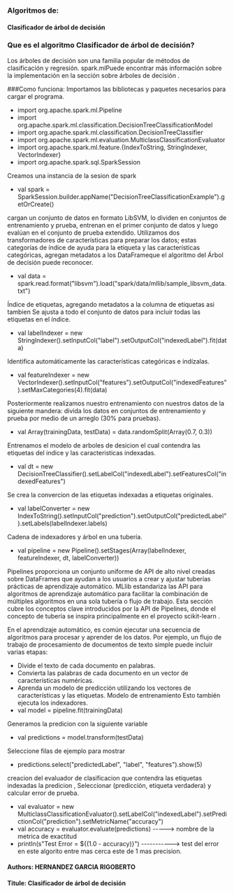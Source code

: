 ### Algoritmos de:

#### Clasificador de árbol de decisión
### Que es el algoritmo Clasificador de árbol de decisión?

Los árboles de decisión son una familia popular de métodos de clasificación y regresión. spark.mlPuede encontrar más información sobre la implementación en la sección sobre árboles de decisión .

###Como funciona: 
Importamos las bibliotecas y paquetes necesarios para cargar el programa.
* import org.apache.spark.ml.Pipeline
* import org.apache.spark.ml.classification.DecisionTreeClassificationModel
* import org.apache.spark.ml.classification.DecisionTreeClassifier
* import org.apache.spark.ml.evaluation.MulticlassClassificationEvaluator
* import org.apache.spark.ml.feature.{IndexToString, StringIndexer, VectorIndexer}
* import org.apache.spark.sql.SparkSession

Creamos una instancia de la sesion de spark
* val spark = SparkSession.builder.appName("DecisionTreeClassificationExample").getOrCreate()

cargan un conjunto de datos en formato LibSVM, lo dividen en conjuntos de entrenamiento y prueba, entrenan en el primer conjunto de datos y luego evalúan en el conjunto de prueba extendido. Utilizamos dos transformadores de características para preparar los datos; estas categorías de índice de ayuda para la etiqueta y las características categóricas, agregan metadatos a los DataFrameque el algoritmo del Árbol de decisión puede reconocer.

* val data = spark.read.format("libsvm").load("spark/data/mllib/sample_libsvm_data.txt")

Índice de etiquetas, agregando metadatos a la columna de etiquetas asi tambien Se ajusta a todo el conjunto de datos para incluir todas las etiquetas en el índice.
* val labelIndexer = new StringIndexer().setInputCol("label").setOutputCol("indexedLabel").fit(data)

Identifica automáticamente las características categóricas e indízalas.
* val featureIndexer = new VectorIndexer().setInputCol("features").setOutputCol("indexedFeatures").setMaxCategories(4).fit(data)

Posteriormente realizamos nuestro entrenamiento con nuestros datos de la siguiente mandera:
 divida los datos en conjuntos de entrenamiento y prueba por medio de un arreglo (30% para pruebas).
* val Array(trainingData, testData) = data.randomSplit(Array(0.7, 0.3))

Entrenamos el modelo de arboles de desicion el cual contendra las etiquetas del indice y las caracteristicas indexadas.
* val dt = new DecisionTreeClassifier().setLabelCol("indexedLabel").setFeaturesCol("indexedFeatures")

Se crea la convercion de las etiquetas indexadas a etiquetas originales.
* val labelConverter = new IndexToString().setInputCol("prediction").setOutputCol("predictedLabel").setLabels(labelIndexer.labels)

Cadena de indexadores y árbol en una tubería.
* val pipeline = new Pipeline().setStages(Array(labelIndexer, featureIndexer, dt, labelConverter))

Pipelines proporciona un conjunto uniforme de API de alto nivel creadas sobre DataFrames que ayudan a los usuarios a crear y ajustar tuberías prácticas de aprendizaje automático.
MLlib estandariza las API para algoritmos de aprendizaje automático para facilitar la combinación de múltiples algoritmos en una sola tubería o flujo de trabajo. Esta sección cubre los conceptos clave introducidos por la API de Pipelines, donde el concepto de tubería se inspira principalmente en el proyecto scikit-learn .

En el aprendizaje automático, es común ejecutar una secuencia de algoritmos para procesar y aprender de los datos. Por ejemplo, un flujo de trabajo de procesamiento de documentos de texto simple puede incluir varias etapas:

* Divide el texto de cada documento en palabras.
* Convierta las palabras de cada documento en un vector de características numéricas.
* Aprenda un modelo de predicción utilizando los vectores de características y las etiquetas.
Modelo de entrenamiento Esto también ejecuta los indexadores.
* val model = pipeline.fit(trainingData)

Generamos la predicion con la siguiente variable
* val predictions = model.transform(testData)

Seleccione filas de ejemplo para mostrar
* predictions.select("predictedLabel", "label", "features").show(5)

creacion del evaluador de clasificacion que contendra las etiquetas indexadas la predicion , Seleccionar (predicción, etiqueta verdadera) y calcular error de prueba.
* val evaluator = new MulticlassClassificationEvaluator().setLabelCol("indexedLabel").setPredictionCol("prediction").setMetricName("accuracy")
* val accuracy = evaluator.evaluate(predictions) -----> nombre de la metrica de exactitud
* println(s"Test Error = ${(1.0 - accuracy)}") -----------> test del error en este algorito entre mas cerca este de 1 mas precision. 
#### Authors: HERNANDEZ GARCIA RIGOBERTO
#### Titule: Clasificador de árbol de decisión
